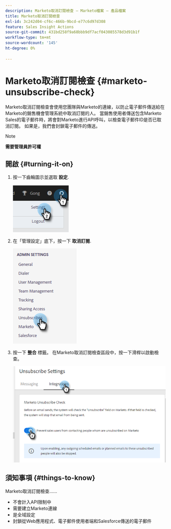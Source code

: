 ```yaml
---
description: Marketo取消訂閱檢查 — Marketo檔案 — 產品檔案
title: Marketo取消訂閱檢查
exl-id: 3c242d04-cf6c-466b-9bcd-e77c6d97d308
feature: Sales Insight Actions
source-git-commit: 431bd258f9a68bbb9df7acf043085578d3d91b1f
workflow-type: tm+mt
source-wordcount: '145'
ht-degree: 0%

---
```


# Marketo取消訂閱檢查 {#marketo-unsubscribe-check}

Marketo取消訂閱檢查會使用您團隊與Marketo的連線，以防止電子郵件傳送給在Marketo的銷售機會管理系統中取消訂閱的人。 當銷售使用者傳送包含Marketo Sales的電子郵件時，將會對Marketo進行API呼叫，以檢查電子郵件ID是否已取消訂閱。 如果是，我們會封鎖電子郵件的傳送。

>[!NOTE]
>
>**需要管理員許可權**

## 開啟 {#turning-it-on}

1. 按一下齒輪圖示並選取 **設定**.

   ![](assets/marketo-unsubscribe-check-1.png)

1. 在「管理設定」底下，按一下 **取消訂閱**.

   ![](assets/marketo-unsubscribe-check-2.png)

1. 按一下 **整合** 標籤。 在Marketo取消訂閱檢查區段中，按一下滑桿以啟動檢查。

   ![](assets/marketo-unsubscribe-check-3.png)

## 須知事項 {#things-to-know}

Marketo取消訂閱檢查……

* 不會計入API限制中
* 需要建立Marketo連線
* 是全域設定
* 封鎖從Web應用程式、電子郵件使用者端和Salesforce傳送的電子郵件
